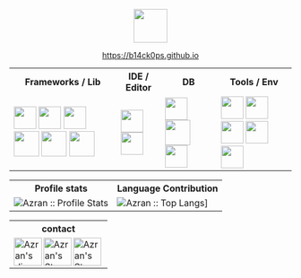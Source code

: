 <p align="center">
  <img  width="60" src="https://imgur.com/oiCKcTx.gif" alt="">
  <p align="center">
    <a href="https://b14ck0ps.github.io">https://b14ck0ps.github.io</a>
  </p>
</p>

<table style="margin: auto; margin-bottom: 15px;">
  <tr>
    <th style="text-align: center;">Frameworks / Lib</th>
    <th style="text-align: center;">IDE / Editor</th>
    <th style="text-align: center;">DB</th>
    <th style="text-align: center;">Tools / Env</th>
  </tr>
  <tr>
    <td>
      <!-- frameworks -->
      <img width="40" src="https://cdn.jsdelivr.net/npm/simple-icons@8.4.0/icons/springboot.svg" alt="">
      <img width="40" src="https://cdn.jsdelivr.net/npm/simple-icons@8.4.0/icons/react.svg" alt="">
      <img width="40" src="https://cdn.jsdelivr.net/npm/simple-icons@8.4.0/icons/laravel.svg" alt="">
      <img width="45" src="https://cdn.jsdelivr.net/npm/simple-icons@8.4.0/icons/dotnet.svg" alt="">
      <img width="45" src="https://cdn.jsdelivr.net/npm/simple-icons@8.4.0/icons/express.svg" alt="">
      <img width="45" src="https://cdn.jsdelivr.net/npm/simple-icons@8.4.0/icons/tailwindcss.svg" alt="">
    </td>
    <td>
      <!-- IDE -->
      <img width="40" src="https://cdn.jsdelivr.net/npm/simple-icons@8.4.0/icons/visualstudiocode.svg" alt="">
      <img width="40" src="https://cdn.jsdelivr.net/npm/simple-icons@8.4.0/icons/visualstudio.svg" alt="">
    </td>
    <td>
      <!-- db -->
      <img width="40" src="https://cdn.jsdelivr.net/npm/simple-icons@8.4.0/icons/microsoftsqlserver.svg" alt="">
      <img width="45" src="https://cdn.jsdelivr.net/npm/simple-icons@8.4.0/icons/mysql.svg" alt="">
      <img width="40" src="https://cdn.jsdelivr.net/npm/simple-icons@8.4.0/icons/postgresql.svg" alt="">
    </td>
    <td>
      <!-- tools -->
      <img width="40" src="https://cdn.jsdelivr.net/npm/simple-icons@8.4.0/icons/linux.svg" alt="">
      <img width="40" src="https://cdn.jsdelivr.net/npm/simple-icons@8.4.0/icons/docker.svg" alt="">
      <img width="40" src="https://cdn.jsdelivr.net/npm/simple-icons@8.4.0/icons/figma.svg" alt="">
      <img width="40" src="https://cdn.jsdelivr.net/npm/simple-icons@8.4.0/icons/jupyter.svg" alt="">
      <img width="40" src="https://cdn.jsdelivr.net/npm/simple-icons@8.4.0/icons/git.svg" alt="">
    </td>
  </tr>
</table>


<p align="center">
<table>
  <tr>
    <th>Profile stats </th>
    <th>Language Contribution</th>
  </tr>
  <tr>
    <td><img alt="Azran :: Profile Stats"
        src="https://github-readme-stats.vercel.app/api?username=b14ck0ps&show_icons=true&theme=codeSTACKr&hide_border=true&border_radius=10&hide=stars,issues&include_all_commits=true&count_private=true">
    </td>
    <td><img alt="Azran :: Top Langs]"
        src="https://github-readme-stats.vercel.app/api/top-langs/?username=b14ck0ps&layout=compact&langs_count=8&theme=codeSTACKr&hide_border=true&border_radius=10&hide=jupyter%20Notebook,css,blade,hack">
    </td>
  </tr>
</table>
</p>


<table>
  <tr>
    <th style="text-align: center">contact</th>
  </tr>
  <tr>
    <td>
      <a href="https://discordapp.com/users/355617606893568001">
        <img align="left" alt="Azran's discord" width="50px"
          src="https://cdn.jsdelivr.net/npm/simple-icons@8.4.0/icons/discord.svg" />
      </a>
      <a href="https://steamcommunity.com/id/b14ckops/">
        <img align="left" alt="Azran's Steam" width="50px"
          src="https://cdn.jsdelivr.net/npm/simple-icons@8.4.0/icons/steam.svg" />
      </a>
      <a href="mailto:mr69751@gmail.com">
        <img align="left" alt="Azran's Steam" width="50px"
          src="https://cdn.jsdelivr.net/npm/simple-icons@8.4.0/icons/gmail.svg" />
      </a>
    </td>
  </tr>
</table>
